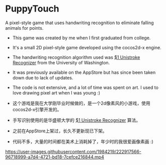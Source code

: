 # PuppyTouch
A pixel-style game that uses handwriting recognition to eliminate falling animals for points.         

* This game was created by me when I first graduated from college.          
* It's a small 2D pixel-style game developed using the cocos2d-x engine.            
* The handwriting recognition algorithm used was [$1 Unistroke Recognizer](https://depts.washington.edu/acelab/proj/dollar/index.html) from the University of Washington.             

* It was previously available on the AppStore but has since been taken down due to lack of updates.         
* The code is not extensive, and a lot of time was spent on art. I used to love drawing pixel art when I was young :)         

* 这个游戏是我在大学刚毕业时候做的，是一个2d像素风的小游戏，使用cocos2d-x引擎开发的。         
* 手写识别使用的是华盛顿大学的 [$1 Unistroke Recognizer](https://depts.washington.edu/acelab/proj/dollar/index.html) 算法。          

* 之前在AppStore上架过，长久不更新现已下架。       
* 代码不多，大量的时间都在美术上消耗掉了，年少时的我很爱画像素画 :)        


https://user-images.githubusercontent.com/1984219/222917566-96718999-a7d4-4721-bd18-7cefce216844.mp4

